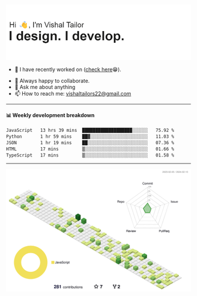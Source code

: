 ![Hi, I'm Vishal Tailor. I design. I develop.](https://github.com/vishaltailors/vishaltailors/blob/main/header.png?raw=true)

- 🔭 I have recently worked on ([check here](https://vishaltailor.com)😁).
<!-- - 🎦 Currently watching: JavaScript: The Hard Parts By Will Sentance. -->
- 👯 Always happy to collaborate.
- 💬 Ask me about anything
- 📫 How to reach me: <a href="mailto:vishaltailors22@gmail.com">vishaltailors22@gmail.com</a>

<hr /> 
<h4>📊 Weekly development breakdown</h4>
<!--START_SECTION:waka-->

```txt
JavaScript   13 hrs 39 mins  ███████████████████░░░░░░   75.92 %
Python       1 hr 59 mins    ██▓░░░░░░░░░░░░░░░░░░░░░░   11.03 %
JSON         1 hr 19 mins    ██░░░░░░░░░░░░░░░░░░░░░░░   07.36 %
HTML         17 mins         ▒░░░░░░░░░░░░░░░░░░░░░░░░   01.66 %
TypeScript   17 mins         ▒░░░░░░░░░░░░░░░░░░░░░░░░   01.58 %
```

<!--END_SECTION:waka-->
<hr /> 

![](./profile-3d-contrib/profile-green-animate.svg)
